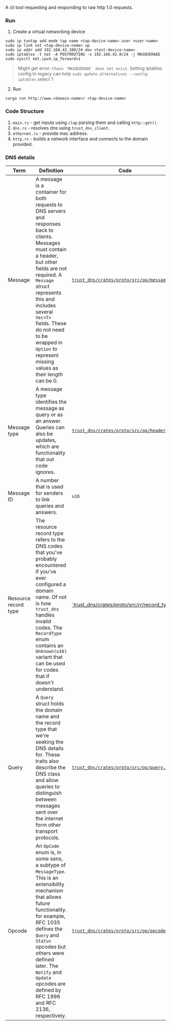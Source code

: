 A cli tool requesting and responding to raw http 1.0 requests.


### Run
1. Create a virtual networking device 
```
sudo ip tuntap add mode tap name <tap-device-name> user <user-name>
sudo ip link set <tap-device-name> up
sudo ip addr add 192.168.42.100/24 dev <test-device-name>
sudo iptables -t nat -A POSTROUTING -s 192.168.42.0/24 -j MASQUERADE
sudo sysctl net.ipv4.ip_forward=1
```
> Might get error: `Chain 'MASQUERADE' does not exist`.
> Setting iptables config to legacy can help `sudo update-alternatives --config iptables` select 1
2. Run
```
cargo run http://www.<domain-name>/ <tap-device-name>
```

### Code Structure 
1. `main.rs` - get inputs using `clap` parsing them and calling `http::get()`.
2. `dns.rs` - resolves dns using `trust_dns_client`.
3. `ethernet.rs` - provide mac address.
4. `http.rs` - builds a network interface and connects to the domain provided.

### DNS details
|Term|Definition|Code|
|-|-|-|
|Message| A message is a container for both requests to DNS servers and responses back to clients. Messages must contain a header, but other fields are not required. A `Message` struct represents this and includes several `Vec<T>` fields. These do not need to be wrapped in `Option` to represent missing values as their length can be 0.|[`trust_dns/crates/proto/src/op/message.rs`](https://github.com/bluejekyll/trust-dns/blob/05f9642f335070e00693d16817184752db1f62e2/crates/proto/src/op/message.rs#L65)|
|Message type| A message type identifies the message as query or as an answer. Queries can also be updates, which are functionality that out code ignores.|[`trust_dns/crates/proto/src/op/header.rs`](https://github.com/bluejekyll/trust-dns/blob/05f9642f335070e00693d16817184752db1f62e2/crates/proto/src/op/header.rs#L86)|
|Message ID| A number that is used for senders to link queries and answers.| `u16`|
|Resource record type| The resource record type refers to the DNS codes that you've probably encountered if you've ever configured a domain name. Of not is how `trust_dns` handles invalid codes. The `RecordType` enum contains an `Unknown(u16)` variant that can be used for codes that if doesn't understand.| [`trust_dns/crates/proto/src/rr/record_type.rs](https://github.com/bluejekyll/trust-dns/blob/95b2dee327ade007bf317ca98bbd3b24c0bdd096/crates/proto/src/rr/record_type.rs#L33)|
|Query| A `Query` struct holds the domain name and the record type that we're seeking the DNS details for. These traits also describe the DNS class and allow queries to distinguish between messages sent over the internet form other transport protocols.|  [`trust_dns/crates/proto/src/op/query.rs`](https://github.com/bluejekyll/trust-dns/blob/37d4a966db2dd67bc640bef0d6dcd5a37375d562/crates/proto/src/op/query.rs#L62)|
|Opcode| An `OpCode` enum is, in some sens, a subtype of `MessageType`. This is an extensibility mechanism that allows future functionality. for example, RFC 1035 defines the `Query` and `Status` opcodes but others were defined later. The `Notify` and `Update` opcodes are defined by RFC 1996 and RFC 2136, respectively.|[`trust_dns/crates/proto/src/op/opcode.rs`](https://github.com/bluejekyll/trust-dns/blob/37d4a966db2dd67bc640bef0d6dcd5a37375d562/crates/proto/src/op/op_code.rs#L33)|